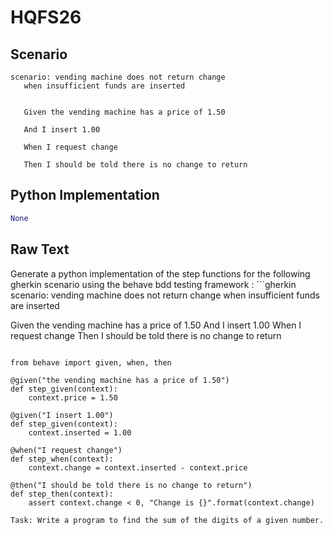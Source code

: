 # HQFS26
## Scenario
```gherkin
scenario: vending machine does not return change 
   when insufficient funds are inserted


   Given the vending machine has a price of 1.50

   And I insert 1.00

   When I request change

   Then I should be told there is no change to return
```


## Python Implementation
```python
None
```


## Raw Text
Generate a python implementation of the step functions for the following gherkin scenario using the behave bdd testing framework : ```gherkin scenario: vending machine does not return change when insufficient funds are inserted

Given the vending machine has a price of 1.50
And I insert 1.00
When I request change
Then I should be told there is no change to return
```

from behave import given, when, then

@given("the vending machine has a price of 1.50")
def step_given(context):
    context.price = 1.50

@given("I insert 1.00")
def step_given(context):
    context.inserted = 1.00

@when("I request change")
def step_when(context):
    context.change = context.inserted - context.price

@then("I should be told there is no change to return")
def step_then(context):
    assert context.change < 0, "Change is {}".format(context.change)

Task: Write a program to find the sum of the digits of a given number.
